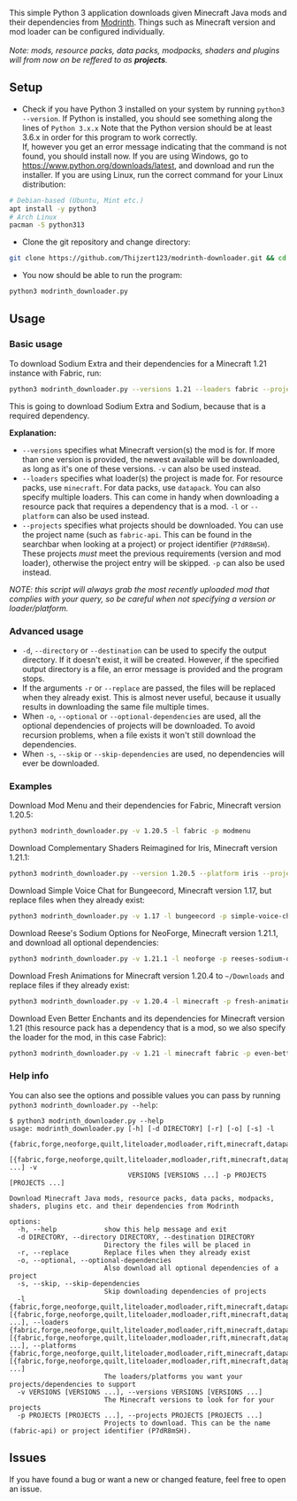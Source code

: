 This simple Python 3 application downloads given Minecraft Java mods and their dependencies from [Modrinth](https://modrinth.com). Things such as Minecraft version and mod loader can be configured individually.<br><br>
*Note: mods, resource packs, data packs, modpacks, shaders and plugins will from now on be reffered to as __projects__.*

## Setup
* Check if you have Python 3 installed on your system by running `python3 --version`. If Python is installed, you should see something along the lines of `Python 3.x.x` Note that the Python version should be at least 3.6.x in order for this program to work correctly.
<br>If, however you get an error message indicating that the command is not found, you should install now. If you are using Windows, go to https://www.python.org/downloads/latest, and download and run the installer. If you are using Linux, run the correct command for your Linux distribution:
```bash
# Debian-based (Ubuntu, Mint etc.)
apt install -y python3
# Arch Linux
pacman -S python313
```

* Clone the git repository and change directory:
```bash
git clone https://github.com/Thijzert123/modrinth-downloader.git && cd modrinth-downloader
```

* You now should be able to run the program:
```bash
python3 modrinth_downloader.py
```

## Usage
### Basic usage
To download Sodium Extra and their dependencies for a Minecraft 1.21 instance with Fabric, run:
```bash
python3 modrinth_downloader.py --versions 1.21 --loaders fabric --projects sodium-extra
```
This is going to download Sodium Extra and Sodium, because that is a required dependency.

**Explanation:**

* `--versions` specifies what Minecraft version(s) the mod is for. If more than one version is provided, the newest available will be downloaded, as long as it's one of these versions. `-v` can also be used instead.
* `--loaders` specifies what loader(s) the project is made for. For resource packs, use `minecraft`. For data packs, use `datapack`. You can also specify multiple loaders. This can come in handy when downloading a resource pack that requires a dependency that is a mod. `-l` or `--platform` can also be used instead.
* `--projects` specifies what projects should be downloaded. You can use the project name (such as `fabric-api`. This can be found in the searchbar when looking at a project) or project identifier (`P7dR8mSH`). These projects *must* meet the previous requirements (version and mod loader), otherwise the project entry will be skipped. `-p` can also be used instead.

_NOTE: this script will always grab the most recently uploaded mod that complies with your query, so be careful when not specifying a version or loader/platform._

### Advanced usage
* `-d`, `--directory` or `--destination` can be used to specify the output directory. If it doesn't exist, it will be created. However, if the specified output directory is a file, an error message is provided and the program stops.
* If the arguments `-r` or `--replace` are passed, the files will be replaced when they already exist. This is almost never useful, because it usually results in downloading the same file multiple times.
* When `-o`, `--optional` or `--optional-dependencies` are used, all the optional dependencies of projects will be downloaded. To avoid recursion problems, when a file exists it won't still download the dependencies.
* When `-s`, `--skip` or `--skip-dependencies` are used, no dependencies will ever be downloaded.

### Examples
Download Mod Menu and their dependencies for Fabric, Minecraft version 1.20.5:
```bash
python3 modrinth_downloader.py -v 1.20.5 -l fabric -p modmenu
```
Download Complementary Shaders Reimagined for Iris, Minecraft version 1.21.1:
```bash
python3 modrinth_downloader.py --version 1.20.5 --platform iris --project complementary-reimagined
```
Download Simple Voice Chat for Bungeecord, Minecraft version 1.17, but replace files when they already exist:
```bash
python3 modrinth_downloader.py -v 1.17 -l bungeecord -p simple-voice-chat -r
```
Download Reese's Sodium Options for NeoForge, Minecraft version 1.21.1, and download all optional dependencies:
```bash
python3 modrinth_downloader.py -v 1.21.1 -l neoforge -p reeses-sodium-options -o
```
Download Fresh Animations for Minecraft version 1.20.4 to `~/Downloads` and replace files if they already exist:
```bash
python3 modrinth_downloader.py -v 1.20.4 -l minecraft -p fresh-animations -d ~/Downloads -r
```
Download Even Better Enchants and its dependencies for Minecraft version 1.21 (this resource pack has a dependency that is a mod, so we also specify the loader for the mod, in this case Fabric):
```bash
python3 modrinth_downloader.py -v 1.21 -l minecraft fabric -p even-better-enchants
```

### Help info
You can also see the options and possible values you can pass by running `python3 modrinth_downloader.py --help`:
```
$ python3 modrinth_downloader.py --help
usage: modrinth_downloader.py [-h] [-d DIRECTORY] [-r] [-o] [-s] -l
                              {fabric,forge,neoforge,quilt,liteloader,modloader,rift,minecraft,datapack,canvas,iris,optifine,vanilla,bikkit,folia,spigot,paper,purpur,sponge,bungeecord,velocity,waterfall}
                              [{fabric,forge,neoforge,quilt,liteloader,modloader,rift,minecraft,datapack,canvas,iris,optifine,vanilla,bikkit,folia,spigot,paper,purpur,sponge,bungeecord,velocity,waterfall} ...] -v
                              VERSIONS [VERSIONS ...] -p PROJECTS [PROJECTS ...]

Download Minecraft Java mods, resource packs, data packs, modpacks, shaders, plugins etc. and their dependencies from Modrinth

options:
  -h, --help            show this help message and exit
  -d DIRECTORY, --directory DIRECTORY, --destination DIRECTORY
                        Directory the files will be placed in
  -r, --replace         Replace files when they already exist
  -o, --optional, --optional-dependencies
                        Also download all optional dependencies of a project
  -s, --skip, --skip-dependencies
                        Skip downloading dependencies of projects
  -l {fabric,forge,neoforge,quilt,liteloader,modloader,rift,minecraft,datapack,canvas,iris,optifine,vanilla,bikkit,folia,spigot,paper,purpur,sponge,bungeecord,velocity,waterfall} [{fabric,forge,neoforge,quilt,liteloader,modloader,rift,minecraft,datapack,canvas,iris,optifine,vanilla,bikkit,folia,spigot,paper,purpur,sponge,bungeecord,velocity,waterfall} ...], --loaders {fabric,forge,neoforge,quilt,liteloader,modloader,rift,minecraft,datapack,canvas,iris,optifine,vanilla,bikkit,folia,spigot,paper,purpur,sponge,bungeecord,velocity,waterfall} [{fabric,forge,neoforge,quilt,liteloader,modloader,rift,minecraft,datapack,canvas,iris,optifine,vanilla,bikkit,folia,spigot,paper,purpur,sponge,bungeecord,velocity,waterfall} ...], --platforms {fabric,forge,neoforge,quilt,liteloader,modloader,rift,minecraft,datapack,canvas,iris,optifine,vanilla,bikkit,folia,spigot,paper,purpur,sponge,bungeecord,velocity,waterfall} [{fabric,forge,neoforge,quilt,liteloader,modloader,rift,minecraft,datapack,canvas,iris,optifine,vanilla,bikkit,folia,spigot,paper,purpur,sponge,bungeecord,velocity,waterfall} ...]
                        The loaders/platforms you want your projects/dependencies to support
  -v VERSIONS [VERSIONS ...], --versions VERSIONS [VERSIONS ...]
                        The Minecraft versions to look for for your projects
  -p PROJECTS [PROJECTS ...], --projects PROJECTS [PROJECTS ...]
                        Projects to download. This can be the name (fabric-api) or project identifier (P7dR8mSH).
```

## Issues
If you have found a bug or want a new or changed feature, feel free to open an issue.
